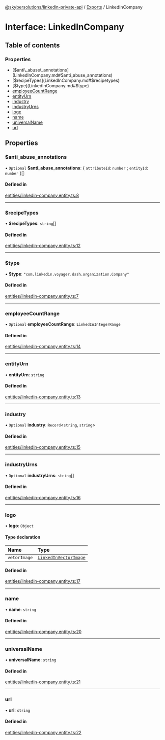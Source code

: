 [@skybersolutions/linkedin-private-api](../README.md) / [Exports](../modules.md) / LinkedInCompany

# Interface: LinkedInCompany

## Table of contents

### Properties

- [$anti\_abuse\_annotations](LinkedInCompany.md#$anti_abuse_annotations)
- [$recipeTypes](LinkedInCompany.md#$recipetypes)
- [$type](LinkedInCompany.md#$type)
- [employeeCountRange](LinkedInCompany.md#employeecountrange)
- [entityUrn](LinkedInCompany.md#entityurn)
- [industry](LinkedInCompany.md#industry)
- [industryUrns](LinkedInCompany.md#industryurns)
- [logo](LinkedInCompany.md#logo)
- [name](LinkedInCompany.md#name)
- [universalName](LinkedInCompany.md#universalname)
- [url](LinkedInCompany.md#url)

## Properties

### $anti\_abuse\_annotations

• `Optional` **$anti\_abuse\_annotations**: { `attributeId`: `number` ; `entityId`: `number`  }[]

#### Defined in

[entities/linkedin-company.entity.ts:8](https://github.com/SkyberSolutions/linkedin-private-api/blob/c247a0c/src/entities/linkedin-company.entity.ts#L8)

___

### $recipeTypes

• **$recipeTypes**: `string`[]

#### Defined in

[entities/linkedin-company.entity.ts:12](https://github.com/SkyberSolutions/linkedin-private-api/blob/c247a0c/src/entities/linkedin-company.entity.ts#L12)

___

### $type

• **$type**: ``"com.linkedin.voyager.dash.organization.Company"``

#### Defined in

[entities/linkedin-company.entity.ts:7](https://github.com/SkyberSolutions/linkedin-private-api/blob/c247a0c/src/entities/linkedin-company.entity.ts#L7)

___

### employeeCountRange

• `Optional` **employeeCountRange**: `LinkedInIntegerRange`

#### Defined in

[entities/linkedin-company.entity.ts:14](https://github.com/SkyberSolutions/linkedin-private-api/blob/c247a0c/src/entities/linkedin-company.entity.ts#L14)

___

### entityUrn

• **entityUrn**: `string`

#### Defined in

[entities/linkedin-company.entity.ts:13](https://github.com/SkyberSolutions/linkedin-private-api/blob/c247a0c/src/entities/linkedin-company.entity.ts#L13)

___

### industry

• `Optional` **industry**: `Record`<`string`, `string`\>

#### Defined in

[entities/linkedin-company.entity.ts:15](https://github.com/SkyberSolutions/linkedin-private-api/blob/c247a0c/src/entities/linkedin-company.entity.ts#L15)

___

### industryUrns

• `Optional` **industryUrns**: `string`[]

#### Defined in

[entities/linkedin-company.entity.ts:16](https://github.com/SkyberSolutions/linkedin-private-api/blob/c247a0c/src/entities/linkedin-company.entity.ts#L16)

___

### logo

• **logo**: `Object`

#### Type declaration

| Name | Type |
| :------ | :------ |
| `vetorImage` | [`LinkedInVectorImage`](LinkedInVectorImage.md) |

#### Defined in

[entities/linkedin-company.entity.ts:17](https://github.com/SkyberSolutions/linkedin-private-api/blob/c247a0c/src/entities/linkedin-company.entity.ts#L17)

___

### name

• **name**: `string`

#### Defined in

[entities/linkedin-company.entity.ts:20](https://github.com/SkyberSolutions/linkedin-private-api/blob/c247a0c/src/entities/linkedin-company.entity.ts#L20)

___

### universalName

• **universalName**: `string`

#### Defined in

[entities/linkedin-company.entity.ts:21](https://github.com/SkyberSolutions/linkedin-private-api/blob/c247a0c/src/entities/linkedin-company.entity.ts#L21)

___

### url

• **url**: `string`

#### Defined in

[entities/linkedin-company.entity.ts:22](https://github.com/SkyberSolutions/linkedin-private-api/blob/c247a0c/src/entities/linkedin-company.entity.ts#L22)

